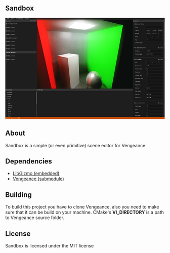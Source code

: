 ## Sandbox
<p align="center">
  <img width="640" height="320" src="https://github.com/romanpunia/sandbox/blob/master/var/screenshot1.png?raw=true">
</p>

## About
Sandbox is a simple (or even primitive) scene editor for Vengeance.

## Dependencies
* [LibGizmo (embedded)](https://github.com/CedricGuillemet/LibGizmo)
* [Vengeance (submodule)](https://github.com/romanpunia/vengeance)

## Building
To build this project you have to clone Vengeance, also you need to make sure that it can be build on your machine. CMake's **VI_DIRECTORY** is a path to Vengeance source folder.

## License
Sandbox is licensed under the MIT license